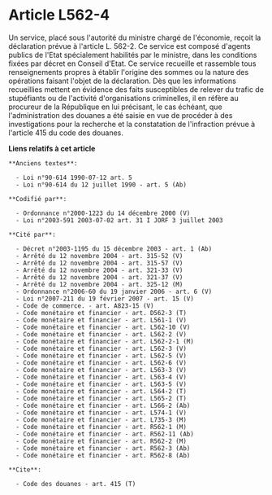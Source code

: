 # Article L562-4

Un service, placé sous l'autorité du ministre chargé de l'économie, reçoit la déclaration prévue à l'article L. 562-2. Ce
service est composé d'agents publics de l'Etat spécialement habilités par le ministre, dans les conditions fixées par décret
en Conseil d'Etat. Ce service recueille et rassemble tous renseignements propres à établir l'origine des sommes ou la nature
des opérations faisant l'objet de la déclaration. Dès que les informations recueillies mettent en évidence des faits
susceptibles de relever du trafic de stupéfiants ou de l'activité d'organisations criminelles, il en réfère au procureur de
la République en lui précisant, le cas échéant, que l'administration des douanes a été saisie en vue de procéder à des
investigations pour la recherche et la constatation de l'infraction prévue à l'article 415 du code des douanes.

**Liens relatifs à cet article**

	**Anciens textes**:

	  - Loi n°90-614 1990-07-12 art. 5
	  - Loi n°90-614 du 12 juillet 1990 - art. 5 (Ab)

	**Codifié par**:

	  - Ordonnance n°2000-1223 du 14 décembre 2000 (V)
	  - Loi n°2003-591 2003-07-02 art. 31 I JORF 3 juillet 2003

	**Cité par**:

	  - Décret n°2003-1195 du 15 décembre 2003 - art. 1 (Ab)
	  - Arrêté du 12 novembre 2004 - art. 315-52 (V)
	  - Arrêté du 12 novembre 2004 - art. 315-57 (V)
	  - Arrêté du 12 novembre 2004 - art. 321-33 (V)
	  - Arrêté du 12 novembre 2004 - art. 321-37 (V)
	  - Arrêté du 12 novembre 2004 - art. 325-12 (M)
	  - Ordonnance n°2006-60 du 19 janvier 2006 - art. 6 (V)
	  - Loi n°2007-211 du 19 février 2007 - art. 15 (V)
	  - Code de commerce. - art. A823-15 (V)
	  - Code monétaire et financier - art. D562-3 (T)
	  - Code monétaire et financier - art. L561-1 (V)
	  - Code monétaire et financier - art. L562-10 (V)
	  - Code monétaire et financier - art. L562-2 (V)
	  - Code monétaire et financier - art. L562-2-1 (M)
	  - Code monétaire et financier - art. L562-3 (V)
	  - Code monétaire et financier - art. L562-5 (V)
	  - Code monétaire et financier - art. L562-6 (V)
	  - Code monétaire et financier - art. L563-3 (V)
	  - Code monétaire et financier - art. L563-4 (V)
	  - Code monétaire et financier - art. L563-5 (V)
	  - Code monétaire et financier - art. L564-2 (T)
	  - Code monétaire et financier - art. L565-2 (T)
	  - Code monétaire et financier - art. L566-2 (Ab)
	  - Code monétaire et financier - art. L574-1 (V)
	  - Code monétaire et financier - art. L735-3 (M)
	  - Code monétaire et financier - art. R562-1 (M)
	  - Code monétaire et financier - art. R562-11 (Ab)
	  - Code monétaire et financier - art. R562-2 (M)
	  - Code monétaire et financier - art. R562-3 (Ab)
	  - Code monétaire et financier - art. R562-8 (Ab)

	**Cite**:

	  - Code des douanes - art. 415 (T)
